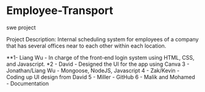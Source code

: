 # Employee-Transport
swe project



Project Description: Internal scheduling system for employees of a company that has several offices near to each other within each location.


**1- Liang Wu - In charge of the front-end login system using HTML, CSS, and Javascript.
*2 - David - Designed the UI for the app using Canva
3 - Jonathan/Liang Wu - Mongoose, NodeJS, Javascript
4 - Zak/Kevin - Coding up UI design from David
5 - Miller - GitHub
6 - Malik and Mohamed - Documentation

